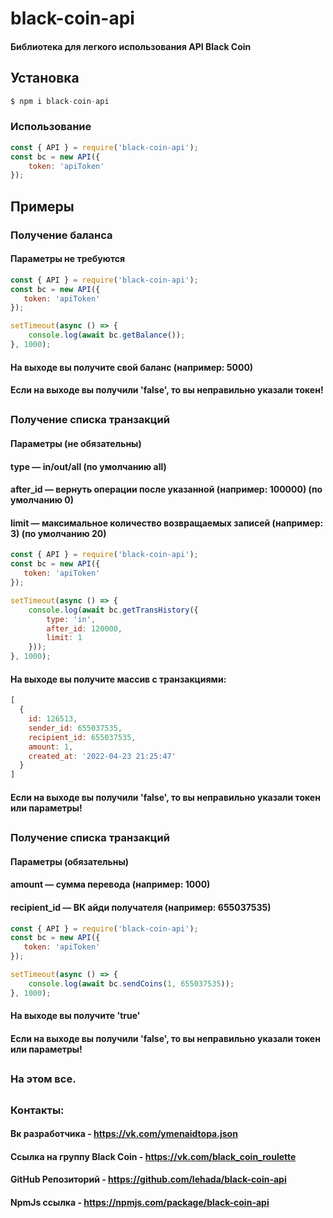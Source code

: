 # black-coin-api
#### Библиотека для легкого использования API Black Coin

## Установка

```js
$ npm i black-coin-api
```

### Использование

```js
const { API } = require('black-coin-api');
const bc = new API({
    token: 'apiToken'
});
```

## Примеры

### Получение баланса
#### Параметры не требуются
```js
const { API } = require('black-coin-api');
const bc = new API({
   token: 'apiToken' 
});

setTimeout(async () => {
    console.log(await bc.getBalance());
}, 1000);
```
#### На выходе вы получите свой баланс (например: 5000)
#### Если на выходе вы получили 'false', то вы неправильно указали токен!

##

### Получение списка транзакций
#### Параметры (не обязательны)
#### type — in/out/all (по умолчанию all)
#### after_id — вернуть операции после указанной (например: 100000) (по умолчанию 0)
#### limit — максимальное количество возвращаемых записей (например: 3) (по умолчанию 20)
```js
const { API } = require('black-coin-api');
const bc = new API({
   token: 'apiToken' 
});

setTimeout(async () => {
    console.log(await bc.getTransHistory({
        type: 'in',
        after_id: 120000,
        limit: 1
    }));
}, 1000);
```
#### На выходе вы получите массив с транзакциями:
```js
[
  {
    id: 126513,
    sender_id: 655037535,
    recipient_id: 655037535,
    amount: 1,
    created_at: '2022-04-23 21:25:47'
  }
]
```
#### Если на выходе вы получили 'false', то вы неправильно указали токен или параметры!

##

### Получение списка транзакций
#### Параметры (обязательны)
#### amount — сумма перевода (например: 1000)
#### recipient_id — ВК айди получателя (например: 655037535)
```js
const { API } = require('black-coin-api');
const bc = new API({
   token: 'apiToken' 
});

setTimeout(async () => {
    console.log(await bc.sendCoins(1, 655037535));
}, 1000);
```
#### На выходе вы получите 'true'
#### Если на выходе вы получили 'false', то вы неправильно указали токен или параметры!

## 

### На этом все.

##

### Контакты:
#### Вк разработчика - https://vk.com/ymenaidtopa.json
#### Ссылка на группу Black Coin - https://vk.com/black_coin_roulette
#### GitHub Репозиторий - https://github.com/lehada/black-coin-api
#### NpmJs ссылка - https://npmjs.com/package/black-coin-api